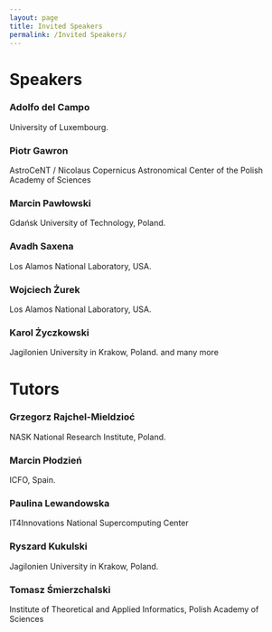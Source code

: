 ```yaml
---
layout: page
title: Invited Speakers
permalink: /Invited Speakers/
---
```

# Speakers
### Adolfo del Campo
University of Luxembourg. 
### Piotr Gawron
AstroCeNT / Nicolaus Copernicus Astronomical Center of the Polish Academy of Sciences
### Marcin Pawłowski
Gdańsk University of Technology, Poland.
### Avadh Saxena
Los Alamos National Laboratory, USA.
### Wojciech Żurek
Los Alamos National Laboratory, USA.
### Karol Życzkowski
Jagilonien University in Krakow, Poland.
and many more

# Tutors
### Grzegorz Rajchel-Mieldzioć
NASK National Research Institute, Poland.
### Marcin Płodzień
ICFO, Spain.
### Paulina Lewandowska
IT4Innovations National Supercomputing Center
### Ryszard Kukulski
Jagilonien University in Krakow, Poland.
### Tomasz Śmierzchalski
Institute of Theoretical and Applied Informatics, Polish Academy of Sciences
